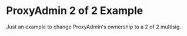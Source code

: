 # ProxyAdmin 2 of 2 Example

Just an example to change ProxyAdmin's ownership to a 2 of 2 multisig.
